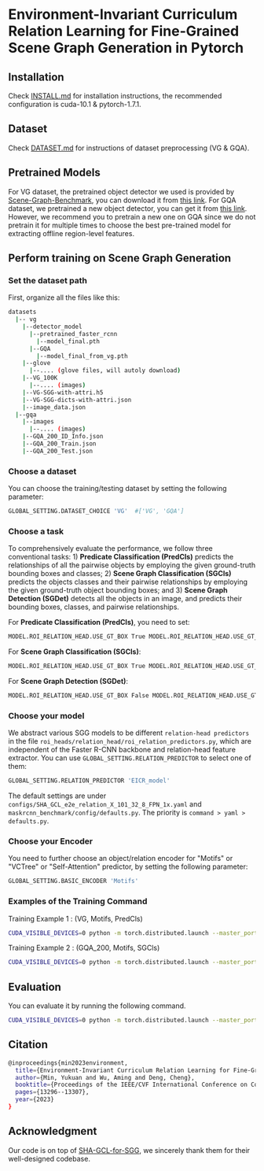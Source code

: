 # Environment-Invariant Curriculum Relation Learning for Fine-Grained Scene Graph Generation in Pytorch


## Installation

Check [INSTALL.md](INSTALL.md) for installation instructions, the recommended configuration is cuda-10.1 & pytorch-1.7.1.  

## Dataset

Check [DATASET.md](DATASET.md) for instructions of dataset preprocessing (VG & GQA).

## Pretrained Models

For VG dataset, the pretrained object detector we used is provided by [Scene-Graph-Benchmark](https://github.com/KaihuaTang/Scene-Graph-Benchmark.pytorch), you can download it from [this link](https://1drv.ms/u/s!AjK8-t5JiDT1kxT9s3JwIpoGz4cA?e=usU6TR). For GQA dataset, we pretrained a new object detector, you can get it from [this link](https://1drv.ms/u/s!AjK8-t5JiDT1kxBfihou2smfXFV9?e=VtyoR7). However, we recommend you to pretrain a new one on GQA since we do not pretrain it for multiple times to choose the best pre-trained model for extracting offline region-level features.

## Perform training on Scene Graph Generation

### Set the dataset path

First,  organize all the files like this:
```bash
datasets
  |-- vg
    |--detector_model
      |--pretrained_faster_rcnn
        |--model_final.pth
      |--GQA
        |--model_final_from_vg.pth       
    |--glove
      |--.... (glove files, will autoly download)
    |--VG_100K
      |--.... (images)
    |--VG-SGG-with-attri.h5 
    |--VG-SGG-dicts-with-attri.json
    |--image_data.json    
  |--gqa
    |--images
      |--.... (images)
    |--GQA_200_ID_Info.json
    |--GQA_200_Train.json
    |--GQA_200_Test.json
```

### Choose a dataset

You can choose the training/testing dataset by setting the following parameter:
``` bash
GLOBAL_SETTING.DATASET_CHOICE 'VG'  #['VG', 'GQA']
```

### Choose a task

To comprehensively evaluate the performance, we follow three conventional tasks: 1) **Predicate Classification (PredCls)** predicts the relationships of all the pairwise objects by employing the given ground-truth bounding boxes and classes; 2) **Scene Graph Classification (SGCls)** predicts the objects classes and their pairwise relationships by employing the given ground-truth object bounding boxes; and 3) **Scene Graph Detection (SGDet)** detects all the objects in an image, and predicts their bounding boxes, classes, and pairwise relationships.

For **Predicate Classification (PredCls)**, you need to set:
``` bash
MODEL.ROI_RELATION_HEAD.USE_GT_BOX True MODEL.ROI_RELATION_HEAD.USE_GT_OBJECT_LABEL True
```
For **Scene Graph Classification (SGCls)**:
``` bash
MODEL.ROI_RELATION_HEAD.USE_GT_BOX True MODEL.ROI_RELATION_HEAD.USE_GT_OBJECT_LABEL False
```
For **Scene Graph Detection (SGDet)**:
``` bash
MODEL.ROI_RELATION_HEAD.USE_GT_BOX False MODEL.ROI_RELATION_HEAD.USE_GT_OBJECT_LABEL False
```

### Choose your model

We abstract various SGG models to be different ```relation-head predictors``` in the file ```roi_heads/relation_head/roi_relation_predictors.py```, which are independent of the Faster R-CNN backbone and relation-head feature extractor. You can use ```GLOBAL_SETTING.RELATION_PREDICTOR``` to select one of them:

```bash
GLOBAL_SETTING.RELATION_PREDICTOR 'EICR_model'
```


The default settings are under ```configs/SHA_GCL_e2e_relation_X_101_32_8_FPN_1x.yaml``` and ```maskrcnn_benchmark/config/defaults.py```. The priority is ```command > yaml > defaults.py```.

### Choose your Encoder 

You need to further choose an object/relation encoder for "Motifs" or "VCTree" or "Self-Attention" predictor, by setting the following parameter:

```bash
GLOBAL_SETTING.BASIC_ENCODER 'Motifs'
```



### Examples of the Training Command
Training Example 1 : (VG, Motifs, PredCls)
```bash
CUDA_VISIBLE_DEVICES=0 python -m torch.distributed.launch --master_port 10050 --nproc_per_node=1 ./tools/relation_train_net.py --config-file "configs/SHA_GCL_e2e_relation_X_101_32_8_FPN_1x.yaml" GLOBAL_SETTING.DATASET_CHOICE 'VG' GLOBAL_SETTING.RELATION_PREDICTOR 'EICR_model' GLOBAL_SETTING.BASIC_ENCODER 'Motifs' GLOBAL_SETTING.GCL_SETTING.GROUP_SPLIT_MODE 'divide4' GLOBAL_SETTING.GCL_SETTING.KNOWLEDGE_TRANSFER_MODE 'KL_logit_TopDown' MODEL.ROI_RELATION_HEAD.USE_GT_BOX True MODEL.ROI_RELATION_HEAD.USE_GT_OBJECT_LABEL True SOLVER.IMS_PER_BATCH 4 TEST.IMS_PER_BATCH 1 DTYPE "float16" SOLVER.MAX_ITER 120000 SOLVER.VAL_PERIOD 10000 SOLVER.CHECKPOINT_PERIOD 10000 GLOVE_DIR /data/myk/newreason/SHA/datasets/vg OUTPUT_DIR /data/myk/newreason/ICCV23/SHA/output/VG_predcls_EICR SOLVER.SCHEDULE.TYPE WarmupMultiStepLR    SOLVER.STEPS "(56000, 96000)"
```

Training Example 2 : (GQA_200, Motifs, SGCls)
```bash
CUDA_VISIBLE_DEVICES=0 python -m torch.distributed.launch --master_port 10050 --nproc_per_node=1 ./tools/relation_train_net.py --config-file "configs/SHA_GCL_e2e_relation_X_101_32_8_FPN_1x.yaml" GLOBAL_SETTING.DATASET_CHOICE 'GQA_200' GLOBAL_SETTING.RELATION_PREDICTOR 'EICR_model' GLOBAL_SETTING.BASIC_ENCODER 'Motifs' GLOBAL_SETTING.GCL_SETTING.GROUP_SPLIT_MODE 'divide4' GLOBAL_SETTING.GCL_SETTING.KNOWLEDGE_TRANSFER_MODE 'KL_logit_TopDown' MODEL.ROI_RELATION_HEAD.USE_GT_BOX True MODEL.ROI_RELATION_HEAD.USE_GT_OBJECT_LABEL False SOLVER.IMS_PER_BATCH 4 TEST.IMS_PER_BATCH 1 DTYPE "float16" SOLVER.MAX_ITER 120000 SOLVER.VAL_PERIOD 10000 SOLVER.CHECKPOINT_PERIOD 10000 GLOVE_DIR /data/myk/newreason/SHA/datasets/vg OUTPUT_DIR /data/myk/newreason/ICCV23/SHA/output/VG_predcls_EICR SOLVER.SCHEDULE.TYPE WarmupMultiStepLR    SOLVER.STEPS "(56000, 96000)"
```

## Evaluation

You can evaluate it by running the following command.

```bash
CUDA_VISIBLE_DEVICES=0 python -m torch.distributed.launch --master_port 10083 --nproc_per_node=1 tools/relation_test_net.py --config-file "configs/SHA_GCL_e2e_relation_X_101_32_8_FPN_1x.yaml" GLOBAL_SETTING.DATASET_CHOICE 'GQA_200' GLOBAL_SETTING.RELATION_PREDICTOR 'EICR_model' GLOBAL_SETTING.BASIC_ENCODER 'Motifs' GLOBAL_SETTING.GCL_SETTING.GROUP_SPLIT_MODE 'divide4' GLOBAL_SETTING.GCL_SETTING.KNOWLEDGE_TRANSFER_MODE 'KL_logit_TopDown' MODEL.ROI_RELATION_HEAD.USE_GT_BOX True MODEL.ROI_RELATION_HEAD.USE_GT_OBJECT_LABEL False TEST.IMS_PER_BATCH 1 DTYPE "float16" GLOVE_DIR /home/myk/home/reason/newreason/SHA/datasets/vg/glove OUTPUT_DIR /home/myk/home/reason/newreason/SHA/output/GQA_precl_motif3samples_09aplha_start30000end60000/
```



## Citation
```bash
@inproceedings{min2023environment,
  title={Environment-Invariant Curriculum Relation Learning for Fine-Grained Scene Graph Generation},
  author={Min, Yukuan and Wu, Aming and Deng, Cheng},
  booktitle={Proceedings of the IEEE/CVF International Conference on Computer Vision},
  pages={13296--13307},
  year={2023}
}
```



## Acknowledgment

Our code is on top of [SHA-GCL-for-SGG](https://github.com/dongxingning/SHA-GCL-for-SGG), we sincerely thank them for their well-designed codebase.
